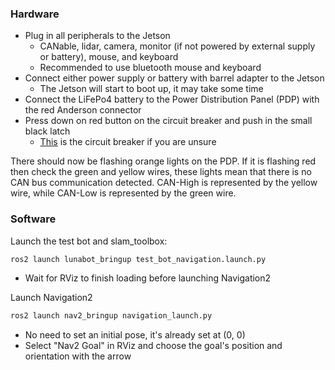 ### Hardware
- Plug in all peripherals to the Jetson
	- CANable, lidar, camera, monitor (if not powered by external supply or battery), mouse, and keyboard
	- Recommended to use bluetooth mouse and keyboard 
- Connect either power supply or battery with barrel adapter to the Jetson
	- The Jetson will start to boot up, it may take some time
- Connect the LiFePo4 battery to the Power Distribution Panel (PDP) with the red Anderson connector
- Press down on red button on the circuit breaker and push in the small black latch
	- [This](https://www.andymark.com/products/120-amp-breaker) is the circuit breaker if you are unsure

There should now be flashing orange lights on the PDP. If it is flashing red then check the green and yellow wires, these lights mean that there is no CAN bus communication detected. CAN-High is represented by the yellow wire, while CAN-Low is represented by the green wire.

### Software
Launch the test bot and slam_toolbox:
```bash
ros2 launch lunabot_bringup test_bot_navigation.launch.py
```
- Wait for RViz to finish loading before launching Navigation2

Launch Navigation2
```bash
ros2 launch nav2_bringup navigation_launch.py
```
- No need to set an initial pose, it's already set at (0, 0)
- Select "Nav2 Goal" in RViz and choose the goal's position and orientation with the arrow
